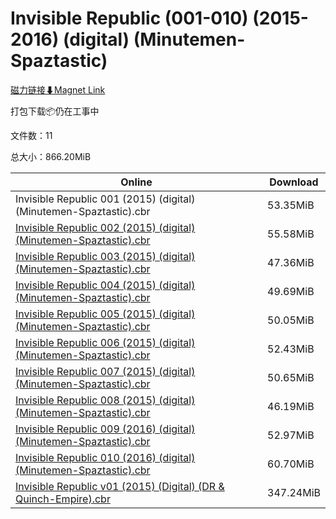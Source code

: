 # Invisible Republic (001-010) (2015-2016) (digital) (Minutemen-Spaztastic)

[磁力链接⬇Magnet Link](magnet:?xt=urn:btih:7c4de74bfb9982118e524904e893605f0904a997&dn=Invisible%20Republic%20%28001-010%29%20%282015-2016%29%20%28digital%29%20%28Minutemen-Spaztastic%29)

打包下载📦仍在工事中

文件数：11

总大小：866.20MiB

Online | Download
--- | ---
Invisible Republic 001 (2015) (digital) (Minutemen-Spaztastic).cbr | 53.35MiB
[Invisible Republic 002 (2015) (digital) (Minutemen-Spaztastic).cbr](https://github.com/alicewish/markdown/blob/master/comic/Invisible-Republic-002-2015-digital-Minutemen-Spaztastic-cbr.md) | 55.58MiB
[Invisible Republic 003 (2015) (digital) (Minutemen-Spaztastic).cbr](https://github.com/alicewish/markdown/blob/master/comic/Invisible-Republic-003-2015-digital-Minutemen-Spaztastic-cbr.md) | 47.36MiB
[Invisible Republic 004 (2015) (digital) (Minutemen-Spaztastic).cbr](https://github.com/alicewish/markdown/blob/master/comic/Invisible-Republic-004-2015-digital-Minutemen-Spaztastic-cbr.md) | 49.69MiB
[Invisible Republic 005 (2015) (digital) (Minutemen-Spaztastic).cbr](https://github.com/alicewish/markdown/blob/master/comic/Invisible-Republic-005-2015-digital-Minutemen-Spaztastic-cbr.md) | 50.05MiB
[Invisible Republic 006 (2015) (digital) (Minutemen-Spaztastic).cbr](https://github.com/alicewish/markdown/blob/master/comic/Invisible-Republic-006-2015-digital-Minutemen-Spaztastic-cbr.md) | 52.43MiB
[Invisible Republic 007 (2015) (digital) (Minutemen-Spaztastic).cbr](https://github.com/alicewish/markdown/blob/master/comic/Invisible-Republic-007-2015-digital-Minutemen-Spaztastic-cbr.md) | 50.65MiB
[Invisible Republic 008 (2015) (digital) (Minutemen-Spaztastic).cbr](https://github.com/alicewish/markdown/blob/master/comic/Invisible-Republic-008-2015-digital-Minutemen-Spaztastic-cbr.md) | 46.19MiB
[Invisible Republic 009 (2016) (digital) (Minutemen-Spaztastic).cbr](https://github.com/alicewish/markdown/blob/master/comic/Invisible-Republic-009-2016-digital-Minutemen-Spaztastic-cbr.md) | 52.97MiB
[Invisible Republic 010 (2016) (digital) (Minutemen-Spaztastic).cbr](https://github.com/alicewish/markdown/blob/master/comic/Invisible-Republic-010-2016-digital-Minutemen-Spaztastic-cbr.md) | 60.70MiB
[Invisible Republic v01 (2015) (Digital) (DR & Quinch-Empire).cbr](https://github.com/alicewish/markdown/blob/master/comic/Invisible-Republic-v01-2015-Digital-DR-Quinch-Empire-cbr.md) | 347.24MiB